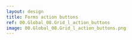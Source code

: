 ```yaml
---
layout: design
title: Forms action buttons
ref: 00.Global_08.Grid_l_action_buttons
image: 00.Global_08.Grid_l_action_buttons.png
---
```

